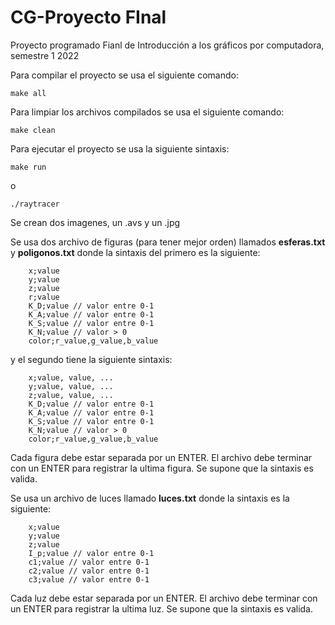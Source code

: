 # CG-Proyecto FInal
Proyecto programado Fianl de Introducción a los gráficos por computadora, semestre 1 2022

Para compilar el proyecto se usa el siguiente comando:
```
make all
```
Para limpiar los archivos compilados se usa el siguiente comando:
```
make clean
```

Para ejecutar el proyecto se usa la siguiente sintaxis:
```
make run 
```
o
```
./raytracer
```

Se crean dos imagenes, un .avs y un .jpg

Se usa dos archivo de figuras (para tener mejor orden) llamados **esferas.txt** y **poligonos.txt** donde la sintaxis del primero es la siguiente:

```
    x;value
    y;value
    z;value
    r;value
    K_D;value // valor entre 0-1
    K_A;value // valor entre 0-1
    K_S;value // valor entre 0-1
    K_N;value // valor > 0
    color;r_value,g_value,b_value

```
y el segundo tiene la siguiente sintaxis:

```
    x;value, value, ...
    y;value, value, ...
    z;value, value, ...
    K_D;value // valor entre 0-1
    K_A;value // valor entre 0-1
    K_S;value // valor entre 0-1
    K_N;value // valor > 0
    color;r_value,g_value,b_value

```


Cada figura debe estar separada por un ENTER. El archivo debe terminar con un ENTER para registrar la ultima figura. Se supone que la sintaxis es valida.

Se usa un archivo de luces llamado **luces.txt** donde la sintaxis es la siguiente:

```
    x;value
    y;value
    z;value
    I_p;value // valor entre 0-1
    c1;value // valor entre 0-1
    c2;value // valor entre 0-1
    c3;value // valor entre 0-1

```
Cada luz debe estar separada por un ENTER. El archivo debe terminar con un ENTER para registrar la ultima luz. Se supone que la sintaxis es valida.